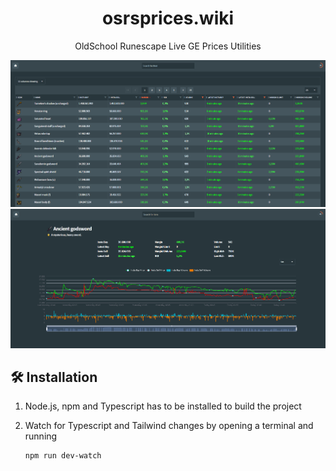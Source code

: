 <h1 align="center">
  osrsprices.wiki
</h1>

<p align="center">
  OldSchool Runescape Live GE Prices Utilities
</p>

<div align="center">
  <img alt="Screenshot" width="800" src=https://github.com/nikosdaridis/osrs-prices-wiki/raw/main/Screenshot1.png>
  <img alt="Screenshot" width="800" src=https://github.com/nikosdaridis/osrs-prices-wiki/raw/main/Screenshot2.png>
</div>

## 🛠 Installation

1. Node.js, npm and Typescript has to be installed to build the project

2. Watch for Typescript and Tailwind changes by opening a terminal and running

   ```sh
   npm run dev-watch
   ```
